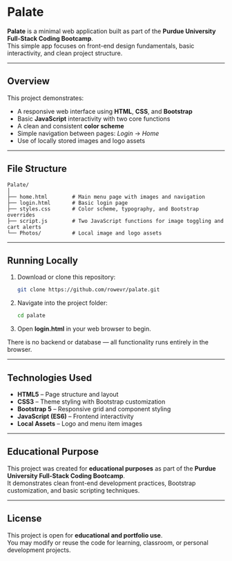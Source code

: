 # Palate

**Palate** is a minimal web application built as part of the **Purdue University Full-Stack Coding Bootcamp**.  
This simple app focuses on front-end design fundamentals, basic interactivity, and clean project structure.

---

## Overview

This project demonstrates:
- A responsive web interface using **HTML**, **CSS**, and **Bootstrap**
- Basic **JavaScript** interactivity with two core functions
- A clean and consistent **color scheme** 
- Simple navigation between pages: *Login* → *Home*
- Use of locally stored images and logo assets

---

## File Structure

```
Palate/
│
├── home.html        # Main menu page with images and navigation
├── login.html       # Basic login page
├── styles.css       # Color scheme, typography, and Bootstrap overrides
├── script.js        # Two JavaScript functions for image toggling and cart alerts
└── Photos/          # Local image and logo assets
```

---

## Running Locally

1. Download or clone this repository:
   ```bash
   git clone https://github.com/rowevr/palate.git
   ```

2. Navigate into the project folder:
   ```bash
   cd palate
   ```

3. Open **login.html** in your web browser to begin.

There is no backend or database — all functionality runs entirely in the browser.

---

## Technologies Used

- **HTML5** – Page structure and layout
- **CSS3** – Theme styling with Bootstrap customization
- **Bootstrap 5** – Responsive grid and component styling
- **JavaScript (ES6)** – Frontend interactivity
- **Local Assets** – Logo and menu item images

---

## Educational Purpose

This project was created for **educational purposes** as part of the **Purdue University Full-Stack Coding Bootcamp**.  
It demonstrates clean front-end development practices, Bootstrap customization, and basic scripting techniques.

---

## License

This project is open for **educational and portfolio use**.  
You may modify or reuse the code for learning, classroom, or personal development projects.
